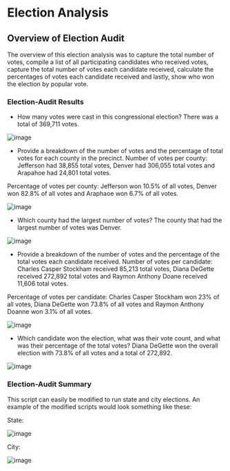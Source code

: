 # Election Analysis


## Overview of Election Audit
The overview of this election analysis was to capture the total number of votes, compile a list of all participating candidates who received votes, capture the total number of votes each candidate received, calculate the percentages of votes each candidate received and lastly, show who won the election by popular vote.

### Election-Audit Results
- How many votes were cast in this congressional election?
There was a total of 369,711 votes.

![image](https://user-images.githubusercontent.com/111472879/190313762-2a9e8d8e-e11a-42d1-b2d3-d37f7dcabc5d.png)

- Provide a breakdown of the number of votes and the percentage of total votes for each county in the precinct.
Number of votes per county:
Jefferson had 38,855 total votes, Denver had 306,055 total votes and Arapahoe had 24,801 total votes.

Percentage of votes per county:
Jefferson won 10.5% of all votes, Denver won 82.8% of all votes and Araphaoe won 6.7% of all votes. 

![image](https://user-images.githubusercontent.com/111472879/190314909-cb48488f-5043-4b41-8c48-4ec5d75ff97a.png)

- Which county had the largest number of votes?
The county that had the largest number of votes was Denver.

![image](https://user-images.githubusercontent.com/111472879/190315172-d3c5cf20-b6d7-4711-b58b-7eaba49e02c0.png)

- Provide a breakdown of the number of votes and the percentage of the total votes each candidate received.
Number of votes per candidate:
Charles Casper Stockham received 85,213 total votes, Diana DeGette received 272,892 total votes and Raymon Anthony Doane received 11,606 total votes.

Percentage of votes per candidate:
Charles Casper Stockham won 23% of all votes, Diana DeGette won 73.8% of all votes and Raymon Anthony Doanne won 3.1% of all votes.

![image](https://user-images.githubusercontent.com/111472879/190315754-492b3f0b-5386-423e-aabc-c838bdf2454f.png)

- Which candidate won the election, what was their vote count, and what was their percentage of the total votes?
Diana DeGette won the overall election with 73.8% of all votes and a total of 272,892.

![image](https://user-images.githubusercontent.com/111472879/190316101-97dd403f-5aab-4898-baed-479abead40fb.png)

### Election-Audit Summary
This script can easily be modified to run state and city elections. An example of the modified scripts would look something like these:

State:

![image](https://user-images.githubusercontent.com/111472879/190318665-8fc1361a-d53f-424c-98d4-f8f335154cee.png)

City:

![image](https://user-images.githubusercontent.com/111472879/190436980-735af5eb-2725-49f1-a0ee-8804f7572421.png)

